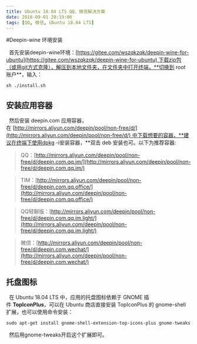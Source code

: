 ```yaml
---
title: Ubuntu 18.04 LTS QQ、微信解决方案
date: 2018-09-01 20:19:00
tags: [QQ, 微信, Ubuntu 18.04 LTS]
---
```

#Deepin-wine 环境安装

&nbsp;&nbsp;首先安装deepin-wine环境：[https://gitee.com/wszqkzqk/deepin-wine-for-ubuntu](https://gitee.com/wszqkzqk/deepin-wine-for-ubuntu) 下载zip包（或用git方式克隆），解压到本地文件夹，在文件夹中打开终端，**切换到 root 账户**，输入：
```
sh ./install.sh
```
## 安装应用容器

&nbsp;&nbsp;然后安装 deepin.com 应用容器，在 [http://mirrors.aliyun.com/deepin/pool/non-free/d/](http://mirrors.aliyun.com/deepin/pool/non-free/d/) 中下载想要的容器，**建议在终端下使用dpkg -i安装容器，**双击 deb 安装也可。以下为推荐容器:

>QQ：[http://mirrors.aliyun.com/deepin/pool/non-free/d/deepin.com.qq.im/](http://mirrors.aliyun.com/deepin/pool/non-free/d/deepin.com.qq.im/)

>TIM：[http://mirrors.aliyun.com/deepin/pool/non-free/d/deepin.com.qq.office/](http://mirrors.aliyun.com/deepin/pool/non-free/d/deepin.com.qq.office/)

>QQ轻聊版：[http://mirrors.aliyun.com/deepin/pool/non-free/d/deepin.com.qq.im.light/](http://mirrors.aliyun.com/deepin/pool/non-free/d/deepin.com.qq.im.light/)

>微信：[http://mirrors.aliyun.com/deepin/pool/non-free/d/deepin.com.wechat/](http://mirrors.aliyun.com/deepin/pool/non-free/d/deepin.com.wechat/)

## 托盘图标

&nbsp;&nbsp;在 Ubuntu 18.04 LTS 中，应用的托盘图标依赖于 GNOME 插件 **TopIconPlus**，可以在 Ubuntu 商店直接安装 TopIconPlus 的 gnome-shell 扩展，也可以使用命令安装：
```
sudo apt-get install gnome-shell-extension-top-icons-plus gnome-tweaks
```
&nbsp;&nbsp;然后用gnome-tweaks开启这个扩展即可。
